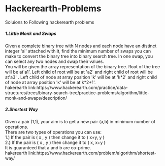 # Hackerearth-Problems
Soluions to Following hackerearth problems 
<H5>1.Little Monk and Swaps</H5>
Given a complete binary tree with N nodes and each node have an distinct integer 'ai' attached with it, find the minimum number of swaps you can make to convert the binary tree into binary search tree. In one swap, you can select any two nodes and swap their values.<br>
You will be given the array representation of the binary tree. Root of the tree will be at'a1'. Left child of root will be at 'a2' and right child of root will be at'a3' . Left child of node at array position 'k' will be at 'k*2' and right child of node at array position 'k' will be at'k*2+1'.<br>
hakerearth link:https://www.hackerearth.com/practice/data-structures/trees/binary-search-tree/practice-problems/algorithm/little-monk-and-swaps/description/
<br>
<H5>2.Shortest Way</H5>
Given a pair (1,1), your aim is to get a new pair (a,b) in minimum number of operations.<br>
There are two types of operations you can use:<br>
1.) If the pair is ( x , y ) then change it to ( x+y, y )<br>
2.) If the pair is ( x , y ) then change it to ( x, x+y )<br>
It is guaranteed that a and b are co-prime.<br>
hakerearth link:https://www.hackerearth.com/problem/algorithm/shortest-way/
